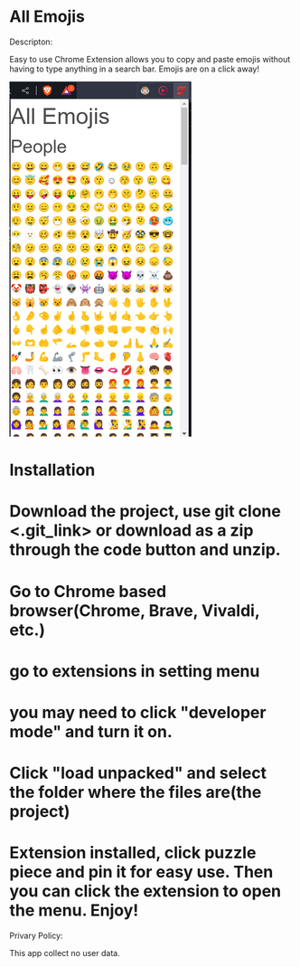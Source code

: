 # All Emojis

Descripton:

Easy to use Chrome Extension allows you to copy and paste emojis without having to type anything in a search bar. Emojis are on a click away!

![screenshot](./img.png)


# Installation

# Download the project, use git clone <.git_link> or download as a zip through the code button and unzip.

# Go to Chrome based browser(Chrome, Brave, Vivaldi, etc.)

# go to extensions in setting menu

# you may need to click "developer mode" and turn it on.

# Click "load unpacked" and select the folder where the files are(the project)

# Extension installed, click puzzle piece and pin it for easy use. Then you can click the extension to open the menu. Enjoy!



Privary Policy:

This app collect no user data.
